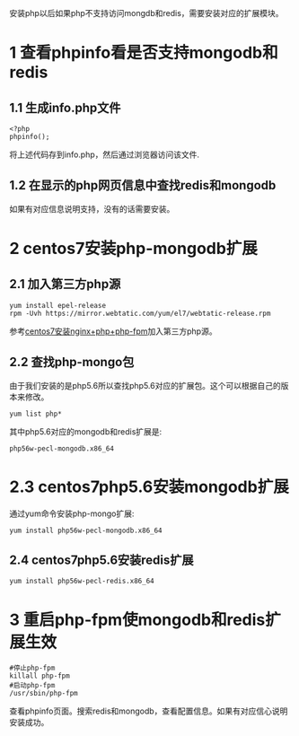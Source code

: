 <div class="jumbotron">
	<p>安装php以后如果php不支持访问mongdb和redis，需要安装对应的扩展模块。</p>
</div>


1 查看phpinfo看是否支持mongodb和redis
===

1.1 生成info.php文件
---

```
<?php
phpinfo();
```

将上述代码存到info.php，然后通过浏览器访问该文件.

1.2 在显示的php网页信息中查找redis和mongodb
---

如果有对应信息说明支持，没有的话需要安装。

2 centos7安装php-mongodb扩展
===

2.1 加入第三方php源
---

```
yum install epel-release
rpm -Uvh https://mirror.webtatic.com/yum/el7/webtatic-release.rpm
```
参考[centos7安装nginx+php+php-fpm](http://localhost/article/linux/centos/2.html)加入第三方php源。

2.2 查找php-mongo包
---

由于我们安装的是php5.6所以查找php5.6对应的扩展包。这个可以根据自己的版本来修改。

```
yum list php*
```
其中php5.6对应的mongodb和redis扩展是:

```
php56w-pecl-mongodb.x86_64                                                                                 
```

2.3 centos7php5.6安装mongodb扩展
===

通过yum命令安装php-mongo扩展:

```
yum install php56w-pecl-mongodb.x86_64  
```

2.4 centos7php5.6安装redis扩展
---

```
yum install php56w-pecl-redis.x86_64
```

3 重启php-fpm使mongodb和redis扩展生效
===

```
#停止php-fpm
killall php-fpm
#启动php-fpm
/usr/sbin/php-fpm
```

查看phpinfo页面。搜索redis和mongodb，查看配置信息。如果有对应信心说明安装成功。